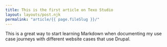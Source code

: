 ```yaml
---
title: This is the first article on Texo Studio
layout: layouts/post.njk
permalink: "article/{{ page.fileSlug }}/"
---
```

This is a great way to start learning Markdown when documenting my use case journeys with different website cases that use Drupal.
